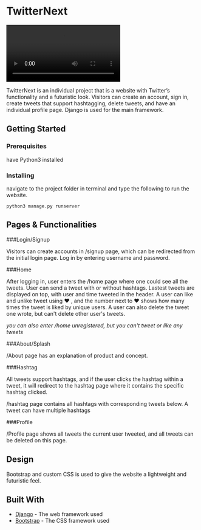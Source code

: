 # TwitterNext

![](TwitterNext.mp4)

TwitterNext is an individual project that is a website with Twitter’s functionality and a futuristic look. Visitors can create an account, sign in, create tweets that support hashtagging, delete tweets, and have an individual profile page. Django is used for the main framework.

## Getting Started

### Prerequisites

have Python3 installed 

### Installing

navigate to the project folder in terminal and type the following to run the website.

```
python3 manage.py runserver
```

## Pages & Functionalities

###Login/Signup

Visitors can create accounts in /signup page, which can be redirected from the initial login page. Log in by entering username and password.

###Home

After logging in, user enters the /home page where one could see all the tweets. User can send a tweet with or without hashtags. 
Lastest tweets are displayed on top, with user and time tweeted in the header.
A user can like and unlike tweet using ♥ , and the number next to ♥ shows how many times the tweet is liked by unique users. 
A user can also delete the tweet one wrote, but can't delete other user's tweets. 

*you can also enter /home unregistered, but you can't tweet or like any tweets*

###About/Splash

/About page has an explanation of product and concept. 

###Hashtag

All tweets support hashtags, and if the user clicks the hashtag within a tweet, it will redirect to the hashtag page where it contains the specific hashtag clicked.

/hashtag page contains all hashtags with corresponding tweets below. A tweet can have multiple hashtags

###Profile

/Profile page shows all tweets the current user tweeted, and all tweets can be deleted on this page. 

## Design 

Bootstrap and custom CSS is used to give the website a lightweight and futuristic feel. 

## Built With

* [Django](https://www.djangoproject.com/) - The web framework used
* [Bootstrap](https://getbootstrap.com/) - The CSS framework used
